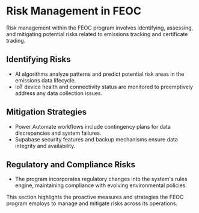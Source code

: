 # Risk Management in FEOC

Risk management within the FEOC program involves identifying, assessing, and mitigating potential risks related to emissions tracking and certificate trading.

## Identifying Risks
- AI algorithms analyze patterns and predict potential risk areas in the emissions data lifecycle.
- IoT device health and connectivity status are monitored to preemptively address any data collection issues.

## Mitigation Strategies
- Power Automate workflows include contingency plans for data discrepancies and system failures.
- Supabase security features and backup mechanisms ensure data integrity and availability.

## Regulatory and Compliance Risks
- The program incorporates regulatory changes into the system's rules engine, maintaining compliance with evolving environmental policies.

This section highlights the proactive measures and strategies the FEOC program employs to manage and mitigate risks across its operations.
